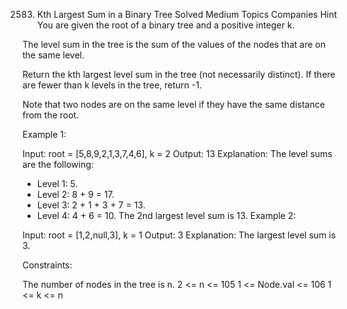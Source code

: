 2583. Kth Largest Sum in a Binary Tree
Solved
Medium
Topics
Companies
Hint
You are given the root of a binary tree and a positive integer k.

The level sum in the tree is the sum of the values of the nodes that are on the same level.

Return the kth largest level sum in the tree (not necessarily distinct). If there are fewer than k levels in the tree, return -1.

Note that two nodes are on the same level if they have the same distance from the root.

 

Example 1:


Input: root = [5,8,9,2,1,3,7,4,6], k = 2
Output: 13
Explanation: The level sums are the following:
- Level 1: 5.
- Level 2: 8 + 9 = 17.
- Level 3: 2 + 1 + 3 + 7 = 13.
- Level 4: 4 + 6 = 10.
The 2nd largest level sum is 13.
Example 2:


Input: root = [1,2,null,3], k = 1
Output: 3
Explanation: The largest level sum is 3.
 

Constraints:

The number of nodes in the tree is n.
2 <= n <= 105
1 <= Node.val <= 106
1 <= k <= n